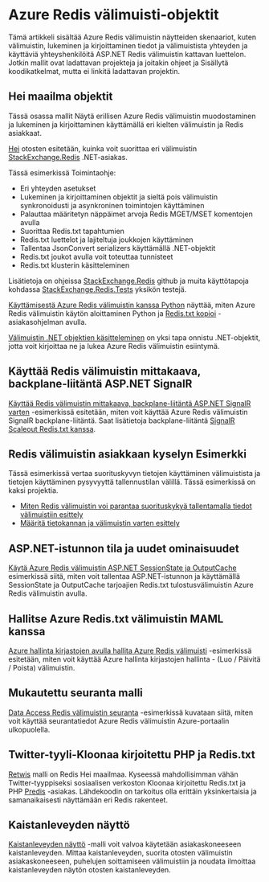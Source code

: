 <properties 
    pageTitle="Azure Redis välimuistin näytteiden | Microsoft Azure" 
    description="Opettele käyttämään Azure Redis välimuisti" 
    services="redis-cache" 
    documentationCenter="" 
    authors="steved0x" 
    manager="douge" 
    editor=""/>

<tags 
    ms.service="cache" 
    ms.workload="tbd" 
    ms.tgt_pltfrm="cache-redis" 
    ms.devlang="multiple" 
    ms.topic="article" 
    ms.date="08/30/2016" 
    ms.author="sdanie"/>

# <a name="azure-redis-cache-samples"></a>Azure Redis välimuisti-objektit 

Tämä artikkeli sisältää Azure Redis välimuistin näytteiden skenaariot, kuten välimuistin, lukeminen ja kirjoittaminen tiedot ja välimuistista yhteyden ja käyttäviä yhteyshenkilöitä ASP.NET Redis välimuistin kattavan luettelon. Jotkin mallit ovat ladattavan projekteja ja joitakin ohjeet ja Sisällytä koodikatkelmat, mutta ei linkitä ladattavan projektin.

## <a name="hello-world-samples"></a>Hei maailma objektit

Tässä osassa mallit Näytä erillisen Azure Redis välimuistin muodostaminen ja lukeminen ja kirjoittaminen käyttämällä eri kielten välimuistin ja Redis asiakkaat.

[Hei](https://github.com/rustd/RedisSamples/tree/master/HelloWorld) otosten esitetään, kuinka voit suorittaa eri välimuistin [StackExchange.Redis](https://github.com/StackExchange/StackExchange.Redis) .NET-asiakas.

Tässä esimerkissä Toimintaohje:

-   Eri yhteyden asetukset
-   Lukeminen ja kirjoittaminen objektit ja sieltä pois välimuistin synkronoidusti ja asynkroninen toimintojen käyttäminen
-   Palauttaa määritetyn näppäimet arvoja Redis MGET/MSET komentojen avulla
-   Suorittaa Redis.txt tapahtumien
-   Redis.txt luettelot ja lajiteltuja joukkojen käyttäminen
-   Tallentaa JsonConvert serializers käyttämällä .NET-objektit
-   Redis.txt joukot avulla voit toteuttaa tunnisteet
-   Redis.txt klusterin käsitteleminen

Lisätietoja on ohjeissa [StackExchange.Redis](https://github.com/StackExchange/StackExchange.Redis) github ja muita käyttötapoja kohdassa [StackExchange.Redis.Tests](https://github.com/StackExchange/StackExchange.Redis/tree/master/StackExchange.Redis.Tests) yksikön testejä.

[Käyttämisestä Azure Redis välimuistin kanssa Python](cache-python-get-started.md) näyttää, miten Azure Redis välimuistin käytön aloittaminen Python ja [Redis.txt kopioi](https://github.com/andymccurdy/redis-py) -asiakasohjelman avulla.

[Välimuistin .NET objektien käsitteleminen](cache-dotnet-how-to-use-azure-redis-cache.md#work-with-net-objects-in-the-cache) on yksi tapa onnistu .NET-objektit, jotta voit kirjoittaa ne ja lukea Azure Redis välimuistin esiintymä. 

## <a name="use-redis-cache-as-a-scale-out-backplane-for-aspnet-signalr"></a>Käyttää Redis välimuistin mittakaava, backplane-liitäntä ASP.NET SignalR

[Käyttää Redis välimuistin mittakaava, backplane-liitäntä ASP.NET SignalR varten](https://github.com/rustd/RedisSamples/tree/master/RedisAsSignalRBackplane) -esimerkissä esitetään, miten voit käyttää Azure Redis välimuistin SignalR backplane-liitäntä. Saat lisätietoja backplane-liitäntä [SignalR Scaleout Redis.txt kanssa](http://www.asp.net/signalr/overview/performance/scaleout-with-redis).

## <a name="redis-cache-customer-query-sample"></a>Redis välimuistin asiakkaan kyselyn Esimerkki

Tässä esimerkissä vertaa suorituskyvyn tietojen käyttäminen välimuistista ja tietojen käyttäminen pysyvyyttä tallennustilan välillä. Tässä esimerkissä on kaksi projektia.

-   [Miten Redis välimuistin voi parantaa suorituskykyä tallentamalla tiedot välimuistiin esittely](https://github.com/rustd/RedisSamples/tree/master/RedisCacheCustomerQuerySample)
-   [Määritä tietokannan ja välimuistin varten esittely](https://github.com/rustd/RedisSamples/tree/master/SeedCacheForCustomerQuerySample)

## <a name="aspnet-session-state-and-output-caching"></a>ASP.NET-istunnon tila ja uudet ominaisuudet

[Käytä Azure Redis välimuistin ASP.NET SessionState ja OutputCache](https://github.com/rustd/RedisSamples/tree/master/SessionState_OutputCaching) esimerkissä siitä, miten voit tallentaa ASP.NET-istunnon ja käyttämällä SessionState ja OutputCache tarjoajien Redis.txt tulostusvälimuistin Azure Redis välimuistin avulla.

## <a name="manage-azure-redis-cache-with-maml"></a>Hallitse Azure Redis.txt välimuistin MAML kanssa

[Azure hallinta kirjastojen avulla hallita Azure Redis välimuisti](https://github.com/rustd/RedisSamples/tree/master/ManageCacheUsingMAML) -esimerkissä esitetään, miten voit käyttää Azure hallinta kirjastojen hallinta - (Luo / Päivitä / Poista) välimuistin. 

## <a name="custom-monitoring-sample"></a>Mukautettu seuranta malli

[Data Access Redis välimuistin seuranta](https://github.com/rustd/RedisSamples/tree/master/CustomMonitoring) -esimerkissä kuvataan siitä, miten voit käyttää seurantatiedot Azure Redis välimuistin Azure-portaalin ulkopuolella.

## <a name="a-twitter-style-clone-written-using-php-and-redis"></a>Twitter-tyyli-Kloonaa kirjoitettu PHP ja Redis.txt

[Retwis](https://github.com/SyntaxC4-MSFT/retwis) malli on Redis Hei maailmaa. Kyseessä mahdollisimman vähän Twitter-tyyppiseksi sosiaalisen verkoston Kloonaa kirjoitettu Redis.txt ja PHP [Predis](https://github.com/nrk/predis) -asiakas. Lähdekoodin on tarkoitus olla erittäin yksinkertaisia ja samanaikaisesti näyttämään eri Redis rakenteet.

## <a name="bandwidth-monitor"></a>Kaistanleveyden näyttö

[Kaistanleveyden näyttö](https://github.com/JonCole/SampleCode/tree/master/BandWidthMonitor) -malli voit valvoa käytetään asiakaskoneeseen kaistanleveyden. Mittaa kaistanleveyden, suorita otosten välimuistin asiakaskoneeseen, puhelujen soittamiseen välimuistiin ja noudata ilmoittaa kaistanleveyden näytön otosten kaistanleveyden.
